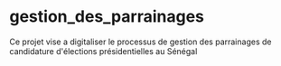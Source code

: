 # gestion_des_parrainages
Ce projet vise a digitaliser le processus de gestion des parrainages de candidature d'élections présidentielles au Sénégal
